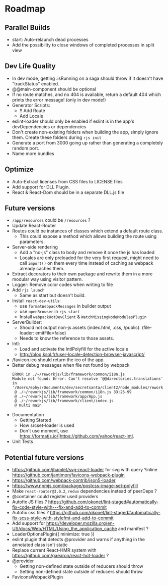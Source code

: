 # Roadmap

## Parallel Builds

- start: Auto-relaunch dead processes
- Add the possibility to close windows of completed processes in split view

## Dev Life Quality

- In dev mode, getting .isRunning on a saga should throw if it doesn't have "trackStatus" enabled.
- @@main-component should be optional
- If no route matches, and no 404 is available, return a default 404 which prints the error message! (only in dev mode!)
- Generator Scripts:
  - !! Add Route
  - Add Locale
- eslint-loader should only be enabled if eslint is in the app's devDependencies or dependencies
- Don't create non-existing folders when building the app, simply ignore them. Create these folders during `rjs init`
- Generate a port from 3000 going up rather than generating a completely random port.
- Name more bundles

## Optimize

- Auto-Extract licenses from CSS files to LICENSE files
- Add support for DLL Plugin.
- React & React-Dom should be in a separate DLL.js file

## Future versions

- `/app/resources` could be `/resources` ?
- Update React-Router
- Routes could be instances of classes which extend a default route class.
  - This could expose a method which allows building the route using parameters.
- Server-side rendering
  - Add a "no-js" class to body and remove it once the js has loaded
  - Locales are only preloaded for the very first request, might need to call `import()` on them every time instead of caching as webpack already caches them.
- Extract decorators to their own package and rewrite them in a more modular way using visitor pattern.
- Logger: Remove color codes when writing to file
- Add `rjs launch`
  - Same as start but doesn't build.
- Install `react-dev-utils`:
  - use `formatWebpackMessages` in builder output
  - use `openBrowser` in `rjs start`
  - Install `webpackHotDevClient` & `WatchMissingNodeModulesPlugin`
- ServerBuilder:
  - Should not output non-js assets (index.html, .css, /public). (file-loader: emitFile=false)
  - Needs to know the reference to those assets.
- Intl:
  - Load and activate the IntlPolyfill for the active locale
  - http://blog.ksol.fr/user-locale-detection-browser-javascript/
- /favicon.ico should return the ico of the app.
- Better debug messages when file not found by webpack
  ```
  ERROR in ./~/reworkjs/lib/framework/common/i18n.js
  Module not found: Error: Can't resolve '@@directories.translations' in '/Users/ephys/Documents/dev/secretsanta/client2/node_modules/reworkjs/lib/framework/common'
   @ ./~/reworkjs/lib/framework/common/i18n.js 33:25-99
   @ ./~/reworkjs/lib/framework/app/App.js
   @ ./~/reworkjs/lib/framework/client/index.js
   @ multi main
   ```
- Documentation
  - Getting Started
  - How srcset-loader is used
  - Don't use moment, use https://formatjs.io/|https://github.com/yahoo/react-intl.
- Unit Tests

## Potential future versions

- https://github.com/jhamlet/svg-react-loader for svg with query ?inline
https://github.com/jantimon/favicons-webpack-plugin
- https://github.com/webpack-contrib/json5-loader
- https://www.npmjs.com/package/postcss-image-set-polyfill
- Make `react-router@3.0.2`, `redux` dependencies instead of peerDeps ?
- @container could register used providers
- Autofix JS files ? https://github.com/okonet/lint-staged#automatically-fix-code-style-with---fix-and-add-to-commit
- Autofix css files ? https://github.com/okonet/lint-staged#automatically-fix-scss-style-with-stylefmt-and-add-to-commit
- Add support for https://developer.mozilla.org/en-US/docs/Web/HTML/Using_the_application_cache and manifest ?
- LoaderOptionsPlugin({ minimize: true })
- eslint plugin that detects @provider and warns if anything in the annotated class isn't static
- Replace current React-HMR system with https://github.com/gaearon/react-hot-loader ?
- @provider
  - Getting non-defined state outside of reducers should throw
  - Setting non-defined state outside of reducers should throw
- FaviconsWebpackPlugin
